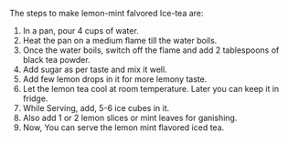 The steps to make lemon-mint falvored Ice-tea are:

1. In a pan, pour 4 cups of water.
2. Heat the pan on a medium flame till the water boils.
3. Once the water boils, switch off the flame and add 2 tablespoons of black tea powder.
4. Add sugar as per taste and mix it well.
5. Add few lemon drops in it for more lemony taste.
6. Let the lemon tea cool at room temperature. Later you can keep it in fridge.
7. While Serving, add, 5-6 ice cubes in it.
8. Also add 1 or 2 lemon slices or mint leaves for ganishing.
9. Now, You can serve the lemon mint flavored iced tea.